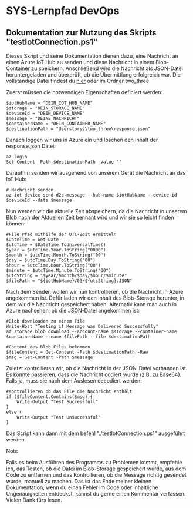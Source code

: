 # SYS-Lernpfad DevOps
## Dokumentation zur Nutzung des Skripts "testIotConnection.ps1"
Dieses Skript und seine Dokumentation dienen dazu, eine Nachricht an einen Azure IoT Hub zu senden und diese Nachricht in einem Blob-Container zu speichern. Anschließend wird die Nachricht als JSON-Datei heruntergeladen und überprüft, ob die Übermittlung erfolgreich war. Die vollständige Datei findest du [hier](https://github.com/AlexanderLPB/DevOps/blob/main/Userstorys/two_three/testIotConnection.ps1) oder im Ordner two_three.

Zuerst müssen die notwendigen Eigenschaften definiert werden:

    $iotHubName = "DEIN_IOT_HUB_NAME"
    $storage = "DEIN_STORAGE_NAME"
    $deviceId = "DEIN_DEVICE_NAME"
    $message = "DEINE_NACHRICHT"
    $containerName = "DEIN_CONTAINER_NAME"
    $destinationPath = "Userstorys\two_three\response.json"

Danach loggen wir uns in Azure ein und löschen den Inhalt der response.json Datei:

    az login
    Set-Content -Path $destinationPath -Value ""

Daraufhin senden wir ausgehend von unserem Gerät die Nachricht an das IoT Hub:

    # Nachricht senden
    az iot device send-d2c-message --hub-name $iotHubName --device-id $deviceId --data $message

    
Nun werden wir die aktuelle Zeit abspeichern, da die Nachricht in unserem Blob nach der Aktuellen Zeit bennant wird und wir sie so leicht finden können:

    #File Pfad mithilfe der UTC-Zeit ermitteln
    $DateTime = Get-Date
    $utcTime = $DateTime.ToUniversalTime()
    $year = $utcTime.Year.ToString("0000")
    $month = $utcTime.Month.ToString("00")
    $day = $utcTime.Day.ToString("00")
    $hour = $utcTime.Hour.ToString("00")
    $minute = $utcTime.Minute.ToString("00")
    $utcString = "$year/$month/$day/$hour/$minute"
    $filePath = "${iotHubName}/03/${utcString}.JSON"

    
Nach dem Senden wollen wir nun kontrollieren, ob die Nachricht in Azure angekommen ist. Dafür laden wir den Inhalt des Blob-Storage herunter, in dem wir die Nachricht gespeichert haben. Alternativ kann man auch in Azure nachsehen, ob die JSON-Datei angekommen ist:

    #Blob downloaden zu einem File
    Write-Host "Testing if Message was Delivered Successfully"
    az storage blob download --account-name $storage --container-name $containerName --name $filePath --file $destinationPath

    #Content des Blob Files bekommen
    $fileContent = Get-Content -Path $destinationPath -Raw 
    $msg = Get-Content -Path $message 

    
Zuletzt kontrollieren wir, ob die Nachricht in der JSON-Datei vorhanden ist. Es könnte passieren, dass die Nachricht codiert wurde (z.B. zu Base64). Falls ja, muss sie nach dem Auslesen decodiert werden:


    #Kontrollieren ob das File die Nachricht enthält
    if ($fileContent.Contains($msg)){
        Write-Output "Test Successfull"
    }
    else {
        Write-Output "Test Unsuccessful"
    }

Das Script kann dann mit dem befehl "./testIotConnection.ps1" ausgeführt werden. 

> [!NOTE]
>Falls es beim Ausführen des Programms zu Problemen kommt, empfehle ich, das Testen, ob die Datei im Blob-Storage gespeichert wurde, aus dem Code zu entfernen und das Kontrollieren, ob die Message richtig gesendet wurde, manuell zu machen. Das ist das Ende meiner kleinen Dokumentation, wenn du einen Fehler im Code oder inhaltliche Ungenauigkeiten entdeckst, kannst du gerne einen Kommentar verfassen. Vielen Dank fürs lesen.
